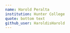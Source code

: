 ```yaml
---
name: Harold Peralta
institution: Hunter College
quote: bottom text
github_user: HaroldisHarold
---
```

